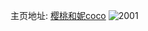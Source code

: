 主页地址: [樱桃和妮coco](https://weibo.com/u/1752830465) 
![2001](https://wx4.sinaimg.cn/mw2000/687a1201ly1ftkuzso73xj20qo0qo439.jpg) 
